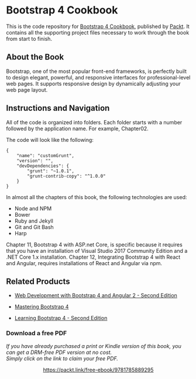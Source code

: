 


# Bootstrap 4 Cookbook
This is the code repository for [Bootstrap 4 Cookbook](https://www.packtpub.com/web-development/bootstrap-4-cookbook?utm_source=github&utm_medium=repository&utm_campaign=9781785889295), published by [Packt](https://www.packtpub.com/?utm_source=github). It contains all the supporting project files necessary to work through the book from start to finish.
## About the Book
Bootstrap, one of the most popular front-end frameworks, is perfectly built to design elegant, powerful, and responsive interfaces for professional-level web pages. It supports responsive design by dynamically adjusting your web page layout.


## Instructions and Navigation
All of the code is organized into folders. Each folder starts with a number followed by the application name. For example, Chapter02.



The code will look like the following:
```
{
    "name": "customGrunt",
    "version": "",
    "devDependencies": {
        "grunt": "~1.0.1",
        "grunt-contrib-copy": "^1.0.0"
    }
}
```

In almost all the chapters of this book, the following technologies are used:

* Node and NPM
* Bower
* Ruby and Jekyll
* Git and Git Bash
* Harp

Chapter 11, Bootstrap 4 with ASP.net Core, is specific because it requires that you have an
installation of Visual Studio 2017 Community Edition and a .NET Core 1.x installation.
Chapter 12, Integrating Bootstrap 4 with React and Angular, requires installations of React and
Angular via npm.

## Related Products
* [Web Development with Bootstrap 4 and Angular 2 - Second Edition](https://www.packtpub.com/web-development/web-development-bootstrap-4-and-angular-2-second-edition?utm_source=github&utm_medium=repository&utm_campaign=9781785880810)

* [Mastering Bootstrap 4](https://www.packtpub.com/web-development/mastering-bootstrap-4?utm_source=github&utm_medium=repository&utm_campaign=9781783981120)

* [Learning Bootstrap 4 - Second Edition](https://www.packtpub.com/web-development/learning-bootstrap-4-second-edition?utm_source=github&utm_medium=repository&utm_campaign=9781785881008)
### Download a free PDF

 <i>If you have already purchased a print or Kindle version of this book, you can get a DRM-free PDF version at no cost.<br>Simply click on the link to claim your free PDF.</i>
<p align="center"> <a href="https://packt.link/free-ebook/9781785889295">https://packt.link/free-ebook/9781785889295 </a> </p>